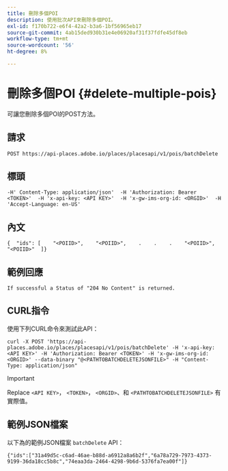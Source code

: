 ```yaml
---
title: 刪除多個POI
description: 使用批次API來刪除多個POI。
exl-id: f170b722-e6f4-42a2-b3a6-1bf56965eb17
source-git-commit: 4ab15ded930b31e4e06920af31f37fdfe45df8eb
workflow-type: tm+mt
source-wordcount: '56'
ht-degree: 8%

---
```


# 刪除多個POI {#delete-multiple-pois}

可讓您刪除多個POI的POST方法。

## 請求

```text
POST https://api-places.adobe.io/places/placesapi/v1/pois/batchDelete
```

## 標頭

```text
-H' Content-Type: application/json'  -H 'Authorization: Bearer <TOKEN>'  -H 'x-api-key: <API KEY>'  -H 'x-gw-ims-org-id: <ORGID>'  -H 'Accept-Language: en-US'
```

## 內文

```text
{  "ids": [    "<POIID>",    "<POIID>",    .    .    .    "<POIID>",    "<POIID>"  ]}
```

## 範例回應

```text
If successful a Status of "204 No Content" is returned.
```

## CURL指令

使用下列CURL命令來測試此API：

```text
curl -X POST 'https://api-places.adobe.io/places/placesapi/v1/pois/batchDelete' -H 'x-api-key: <API KEY>' -H 'Authorization: Bearer <TOKEN>' -H 'x-gw-ims-org-id: <ORGID>' --data-binary "@<PATHTOBATCHDELETEJSONFILE>" -H "Content-Type: application/json"
```

>[!IMPORTANT]
>
>Replace `<API KEY>`， `<TOKEN>`， `<ORGID>`、和 `<PATHTOBATCHDELETEJSONFILE>` 有實際值。

## 範例JSON檔案

以下為的範例JSON檔案 `batchDelete` API：

```text
{​"ids":["31a49d5c-c6ad-46ae-b88d-a6912a8a6b2f","6a78a729-7973-4373-9199-36da18cc5b8c","74eaa3da-2464-4298-9b6d-5376fa7ea00f"]​}
```
